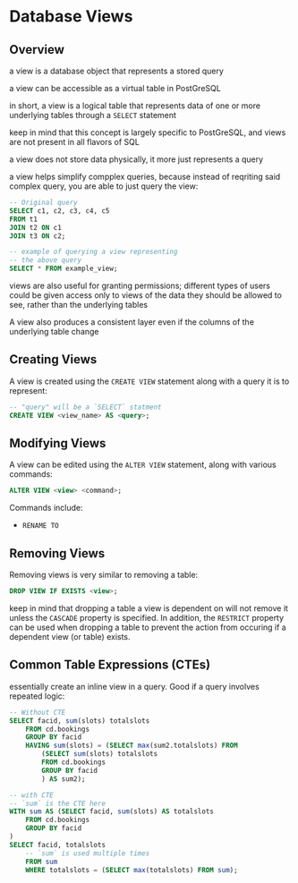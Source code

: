 # Database Views

## Overview

a view is a database object that represents a stored query

a view can be accessible as a virtual table in PostGreSQL

in short, a view is a logical table that represents data of one or more underlying tables through a `SELECT` statement

keep in mind that this concept is largely specific to PostGreSQL, and views are not present in all flavors of SQL

a view does not store data physically, it more just represents a query

a view helps simplify compplex queries, because instead of reqriting said complex query, you are able to just query the view:

```sql
-- Original query
SELECT c1, c2, c3, c4, c5
FROM t1
JOIN t2 ON c1
JOIN t3 ON c2;

-- example of querying a view representing
-- the above query
SELECT * FROM example_view;
```

views are also useful for granting permissions; different types of users could be given access only to views of the data they should be allowed to see, rather than the underlying tables

A view also produces a consistent layer even if the columns of the underlying table change

## Creating Views

A view is created using the `CREATE VIEW` statement along with a query it is to represent:

```sql
-- "query" will be a `SELECT` statment
CREATE VIEW <view_name> AS <query>;
```

## Modifying Views

A view can be edited using the `ALTER VIEW` statement, along with various commands:

```sql
ALTER VIEW <view> <command>;
```

Commands include:

- `RENAME TO`

## Removing Views

Removing views is very similar to removing a table:

```sql
DROP VIEW IF EXISTS <view>;
```

keep in mind that dropping a table a view is dependent on will not remove it unless the `CASCADE` property is specified. In addition, the `RESTRICT` property can be used when dropping a table to prevent the action from occuring if a dependent view (or table) exists.


## Common Table Expressions (CTEs)

essentially create an inline view in a query. Good if a query involves repeated logic:

```sql
-- Without CTE
SELECT facid, sum(slots) totalslots
    FROM cd.bookings
    GROUP BY facid
    HAVING sum(slots) = (SELECT max(sum2.totalslots) FROM
        (SELECT sum(slots) totalslots
        FROM cd.bookings
        GROUP BY facid
        ) AS sum2);

-- with CTE
-- `sum` is the CTE here
WITH sum AS (SELECT facid, sum(slots) AS totalslots
    FROM cd.bookings
    GROUP BY facid
)
SELECT facid, totalslots
    -- `sum` is used multiple times 
    FROM sum
    WHERE totalslots = (SELECT max(totalslots) FROM sum);
```
